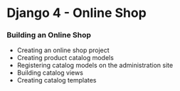 # Django 4 - Online Shop

### Building an Online Shop
- Creating an online shop project
- Creating product catalog models
- Registering catalog models on the administration site
- Building catalog views
- Creating catalog templates